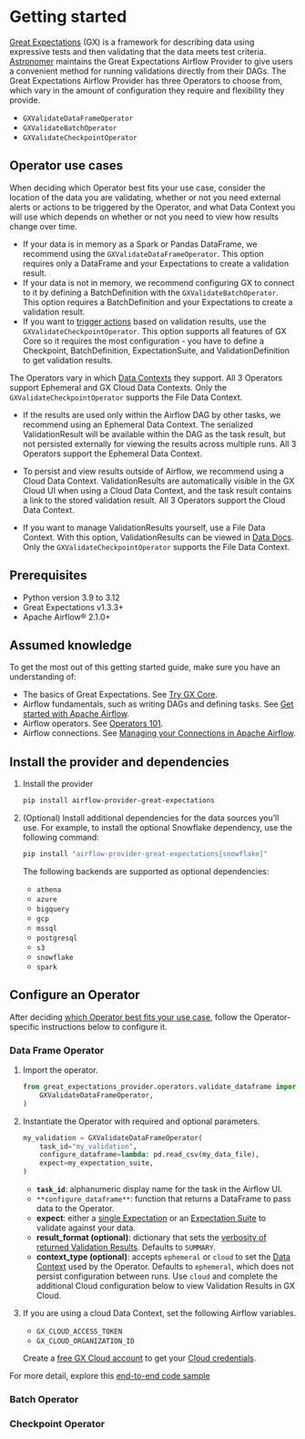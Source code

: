 # Getting started

[Great Expectations](https://greatexpectations.io/) (GX) is a framework for describing data using expressive tests and then validating that the data meets test criteria. [Astronomer](https://www.astronomer.io/) maintains the Great Expectations Airflow Provider to give users a convenient method for running validations directly from their DAGs. The Great Expectations Airflow Provider has three Operators to choose from, which vary in the amount of configuration they require and flexibility they provide.

- `GXValidateDataFrameOperator` 
- `GXValidateBatchOperator` 
- `GXValidateCheckpointOperator` 


## Operator use cases

When deciding which Operator best fits your use case, consider the location of the data you are validating, whether or not you need external alerts or actions to be triggered by the Operator, and what Data Context you will use which depends on whether or not you need to view how results change over time.

- If your data is in memory as a Spark or Pandas DataFrame, we recommend using the `GXValidateDataFrameOperator`. This option requires only a DataFrame and your Expectations to create a validation result.
- If your data is not in memory, we recommend configuring GX to connect to it by defining a BatchDefinition with the `GXValidateBatchOperator`. This option requires a BatchDefinition and your Expectations to create a validation result.
- If you want to [trigger actions](https://docs.greatexpectations.io/docs/core/trigger_actions_based_on_results/create_a_checkpoint_with_actions) based on validation results, use the `GXValidateCheckpointOperator`. This option supports all features of GX Core so it requires the most configuration - you have to define a  Checkpoint, BatchDefinition, ExpectationSuite, and ValidationDefinition to get validation results.

The Operators vary in which [Data Contexts](https://docs.greatexpectations.io/docs/core/set_up_a_gx_environment/create_a_data_context) they support. All 3 Operators support Ephemeral and GX Cloud Data Contexts. Only the `GXValidateCheckpointOperator` supports the File Data Context.

- If the results are used only within the Airflow DAG by other tasks, we recommend using an Ephemeral Data Context. The serialized ValidationResult will be available within the DAG as the task result, but not persisted externally for viewing the results across multiple runs. All 3 Operators support the Ephemeral Data Context.

- To persist and view results outside of Airflow, we recommend using a Cloud Data Context. ValidationResults are automatically visible in the GX Cloud UI when using a Cloud Data Context, and the task result contains a link to the stored validation result. All 3 Operators support the Cloud Data Context.

- If you want to manage ValidationResults yourself, use a File Data Context. With this option, ValidationResults can be viewed in [Data Docs](https://docs.greatexpectations.io/docs/core/configure_project_settings/configure_data_docs/). Only the `GXValidateCheckpointOperator` supports the File Data Context.

## Prerequisites

- Python version 3.9 to 3.12
- Great Expectations v1.3.3+
- Apache Airflow® 2.1.0+

## Assumed knowledge

To get the most out of this getting started guide, make sure you have an understanding of:

- The basics of Great Expectations. See [Try GX Core](https://docs.greatexpectations.io/docs/core/introduction/try_gx/).
- Airflow fundamentals, such as writing DAGs and defining tasks. See [Get started with Apache Airflow](https://www.astronomer.io/docs/learn/get-started-with-airflow/).
- Airflow operators. See [Operators 101](https://www.astronomer.io/docs/learn/what-is-an-operator/).
- Airflow connections. See [Managing your Connections in Apache Airflow](https://www.astronomer.io/docs/learn/connections/).

## Install the provider and dependencies

1. Install the provider

   ```bash
   pip install airflow-provider-great-expectations 
   ```
2. (Optional) Install additional dependencies for the data sources you’ll use. For example, to install the optional Snowflake dependency, use the following command:

   ```bash
   pip install "airflow-provider-great-expectations[snowflake]"
   ```
   The following backends are supported as optional dependencies:
      - `athena`
      - `azure`
      - `bigquery`
      - `gcp`
      - `mssql`
      - `postgresql`
      - `s3`
      - `snowflake`
      - `spark`

## Configure an Operator

After deciding [which Operator best fits your use case](#operator-use-cases), follow the Operator-specific instructions below to configure it.

### Data Frame Operator

1. Import the operator.

    ```python
    from great_expectations_provider.operators.validate_dataframe import (
        GXValidateDataFrameOperator,
    )
    ```

2. Instantiate the Operator with required and optional parameters.

    ```python
    my_validation = GXValidateDataFrameOperator(
        task_id="my_validation",
        configure_dataframe=lambda: pd.read_csv(my_data_file),
        expect=my_expectation_suite,
    )
    ```

    - **`task_id`**: alphanumeric display name for the task in the Airflow UI.
    - `**configure_dataframe**`: function that returns a DataFrame to pass data to the Operator.
    - **expect**: either a [single Expectation](https://docs.greatexpectations.io/docs/core/define_expectations/create_an_expectation) or an [Expectation Suite](https://docs.greatexpectations.io/docs/core/define_expectations/organize_expectation_suites) to validate against your data. 
    - **result_format (optional)**: dictionary that sets the [verbosity of returned Validation Results](https://docs.greatexpectations.io/docs/core/trigger_actions_based_on_results/choose_a_result_format/). Defaults to `SUMMARY`.
    - **context_type (optional)**: accepts `ephemeral` or `cloud` to set the [Data Context](https://docs.greatexpectations.io/docs/core/set_up_a_gx_environment/create_a_data_context) used by the Operator. Defaults to `ephemeral`, which does not persist configuration between runs. Use `cloud` and complete the additional Cloud configuration below to view Validation Results in GX Cloud.
    
3. If you are using a cloud Data Context, set the following Airflow variables.

    - `GX_CLOUD_ACCESS_TOKEN`
    - `GX_CLOUD_ORGANIZATION_ID`

    Create a [free GX Cloud account](https://app.greatexpectations.io/) to get your [Cloud credentials](https://docs.greatexpectations.io/docs/cloud/connect/connect_python#get-your-user-access-token-and-organization-id).

    
For more detail, explore this [end-to-end code sample](https://github.com/joshua-stauffer/airflow-provider-great-expectations/blob/v1_gx_provider/great_expectations_provider/example_dags/example_great_expectations_dag.py#L134-L138)

### Batch Operator



### Checkpoint Operator

